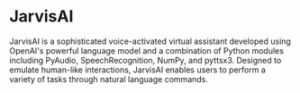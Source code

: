 # JarvisAI
JarvisAI is a sophisticated voice-activated virtual assistant developed using OpenAI's powerful language model and a combination of Python modules including PyAudio, SpeechRecognition, NumPy, and pyttsx3. Designed to emulate human-like interactions, JarvisAI enables users to perform a variety of tasks through natural language commands.
